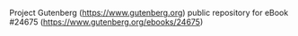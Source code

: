 Project Gutenberg (https://www.gutenberg.org) public repository for eBook #24675 (https://www.gutenberg.org/ebooks/24675)
